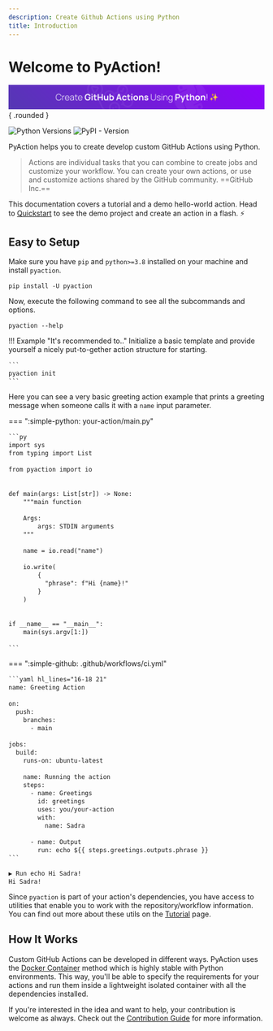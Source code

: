 ```yaml
---
description: Create Github Actions using Python
title: Introduction
---
```



# Welcome to PyAction!

![header](img/header.svg){ .rounded }

![Python Versions](https://img.shields.io/pypi/pyversions/pyaction?color=4E2DB7)
![PyPI - Version](https://img.shields.io/pypi/v/pyaction?color=4E2DB7&label=version)

PyAction helps you to create develop custom GitHub Actions using Python.

> Actions are individual tasks that you can combine to create jobs and customize your workflow. You can create your own actions, or use and customize actions shared by the GitHub community. ==GitHub Inc.==

This documentation covers a tutorial and a demo hello-world action. Head to [Quickstart](quickstart.md) to see the demo project and create an action in a flash. :zap:

## Easy to Setup
Make sure you have `pip` and `python>=3.8` installed on your machine and install `pyaction`.

```
pip install -U pyaction
```

Now, execute the following command to see all the subcommands and options.
```
pyaction --help
```

!!! Example "It's recommended to.."
    Initialize a basic template and provide yourself a nicely put-to-gether action structure for starting.

    ```
    pyaction init
    ```

Here you can see a very basic greeting action example that prints a greeting message when someone calls it with a `name` input parameter.

=== ":simple-python: your-action/main.py"

    ```py
    import sys
    from typing import List

    from pyaction import io


    def main(args: List[str]) -> None:
        """main function

        Args:
            args: STDIN arguments
        """

        name = io.read("name")

        io.write(
            {
              "phrase": f"Hi {name}!"
            }
        )


    if __name__ == "__main__":
        main(sys.argv[1:])

    ```

=== ":simple-github: .github/workflows/ci.yml"

    ```yaml hl_lines="16-18 21"
    name: Greeting Action

    on:
      push:
        branches:
          - main

    jobs:
      build:
        runs-on: ubuntu-latest

        name: Running the action
        steps:
          - name: Greetings
            id: greetings
            uses: you/your-action
            with:
              name: Sadra

          - name: Output
            run: echo ${{ steps.greetings.outputs.phrase }}
    ```

```plaintext title="Output" linenums="1"
▶ Run echo Hi Sadra!
Hi Sadra!
```

Since `pyaction` is part of your action's dependencies, you have access to utilities that enable you to work with the repository/workflow information. You can find out more about these utils on the [Tutorial](tutorial.md) page.

## How It Works
Custom GitHub Actions can be developed in different ways. PyAction uses the [Docker Container](https://docs.github.com/en/actions/creating-actions/about-custom-actions#docker-container-actions) method which is highly stable with Python environments. This way, you'll be able to specify the requirements for your actions and run them inside a lightweight isolated container with all the dependencies installed.

If you're interested in the idea and want to help, your contribution is welcome as always. Check out the [Contribution Guide](contributing.md) for more information.
